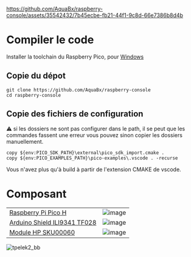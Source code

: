 

https://github.com/AquaBx/raspberry-console/assets/35542432/7b45ecbe-fb21-44f1-9c8d-66e7386b8d4b


# Compiler le code

Installer la toolchain du Raspberry Pico, pour [Windows](https://github.com/raspberrypi/pico-setup-windows/releases/)

## Copie du dépot
```
git clone https://github.com/AquaBx/raspberry-console
cd raspberry-console
```

## Copie des fichiers de configuration
⚠️ si les dossiers ne sont pas configurer dans le path, il se peut que les commandes fassent une erreur
vous pouvez sinon copier les dossiers manuellement.
```
copy ${env:PICO_SDK_PATH}\external\pico_sdk_import.cmake .
copy ${env:PICO_EXAMPLES_PATH}\pico-examples\.vscode . -recurse
```

Vous n'avez plus qu'à build à partir de l'extension CMAKE de vscode.

# Composant

|||
|---|---|
| [Raspberry Pi Pico H](https://www.gotronic.fr/art-carte-raspberry-pi-pico-h-35658.htm) | ![image](https://github.com/AquaBx/raspberry-console/assets/35542432/b921d503-fbb7-4496-a244-504bc605883c) |
| [Arduino Shield ILI9341 TF028](https://www.gotronic.fr/art-shield-ecran-tactile-2-8-tf028-28507.htm) | ![image](https://github.com/AquaBx/raspberry-console/assets/35542432/de91fb03-e3b7-4ff7-a440-d8dfd62801d7) |
| [Module HP SKU00060](https://www.gotronic.fr/art-module-hp-sku00060-28208.htm) | ![image](https://github.com/AquaBx/raspberry-console/assets/35542432/8f036b66-a1d8-41c5-88a5-9a532d69bc62)

![tpelek2_bb](https://github.com/AquaBx/raspberry-console/assets/35542432/559c41d1-3205-416c-bba8-596fc56d3637)
